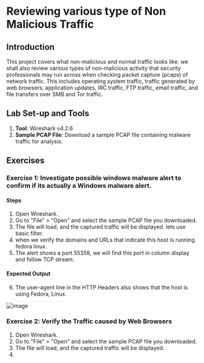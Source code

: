 # Reviewing various type of Non Malicious Traffic

## Introduction
This project covers what non-malicious and normal traffic looks like. we shall also review various types of non-malicious activity that security professionals may run across when checking packet capture (pcaps) of network traffic. This includes operating system traffic, traffic generated by web browsers, application updates, IRC traffic, FTP traffic, email traffic, and file transfers over SMB and Tor traffic.

## Lab Set-up and Tools

1. **Tool**: Wireshark v4.2.6
2. **Sample PCAP File**: Download a sample PCAP file containing malware traffic for analysis.

## Exercises

### Exercise 1: Investigate possible windows malware alert to confirm if its actually a Windows malware alert.

#### Steps

1. Open Wireshark.
2. Go to "File" > "Open" and select the sample PCAP file you downloaded.
3. The file will load, and the captured traffic will be displayed. lets use basic filter.
4. when we verify the domains and URLs that indicate this host is running fedora linux.
5. The alert shows a port 55358, we will find this port in column display and follow TCP stream.

#### Expected Output

6. The user-agent line in the HTTP Headers also shows that the host is using Fedora, Linux.

![image](https://github.com/user-attachments/assets/391a8abf-ee7a-4981-a2d7-974be490a199)


### Exercise 2: Verify the Traffic caused by Web Browsers

1. Open Wireshark.
2. Go to "File" > "Open" and select the sample PCAP file you downloaded.
3. The file will load, and the captured traffic will be displayed.
4. 
